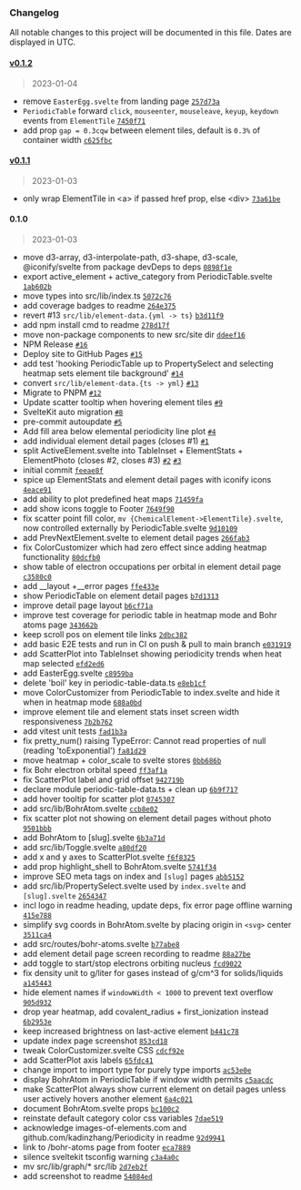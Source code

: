 ### Changelog

All notable changes to this project will be documented in this file. Dates are displayed in UTC.

<!-- auto-changelog-above -->

#### [v0.1.2](https://github.com/janosh/periodic-table/compare/v0.1.1...v0.1.2)

> 2023-01-04

- remove `EasterEgg.svelte` from landing page [`257d73a`](https://github.com/janosh/periodic-table/commit/257d73a2ede19e992274f4240b128a246bd3a684)
- `PeriodicTable` forward `click`, `mouseenter`, `mouseleave`, `keyup`, `keydown` events from `ElementTile` [`7450f71`](https://github.com/janosh/periodic-table/commit/7450f71fc3cb815412d7e4102c73179a196da834)
- add prop `gap = 0.3cqw` between element tiles, default is `0.3%` of container width [`c625fbc`](https://github.com/janosh/periodic-table/commit/c625fbc134c47519823efb644ef48093d08b56a4)

#### [v0.1.1](https://github.com/janosh/periodic-table/compare/v0.1.0...v0.1.1)

> 2023-01-03

- only wrap ElementTile in &lt;a&gt; if passed href prop, else &lt;div&gt; [`73a61be`](https://github.com/janosh/periodic-table/commit/73a61be112f4fe1554b9e4e78c2ff65fddb96e35)

#### 0.1.0

> 2023-01-03

- move d3-array, d3-interpolate-path, d3-shape, d3-scale, @iconify/svelte from package devDeps to deps [`0898f1e`](https://github.com/janosh/sveriodic-table/commit/0898f1e3c2012cc012d751ea48dde4429e7c1666)
- export active_element + active_category from PeriodicTable.svelte [`1ab602b`](https://github.com/janosh/sveriodic-table/commit/1ab602b26ceaf876a8683ba70d2a238dfc3652fc)
- move types into src/lib/index.ts [`5072c76`](https://github.com/janosh/sveriodic-table/commit/5072c76003b3942b1ebcb6f7aee473cf1381c3e7)
- add coverage badges to readme [`264e375`](https://github.com/janosh/sveriodic-table/commit/264e375614f0e4b84dc2d17c5d574c630478b1b2)
- revert #13 `src/lib/element-data.{yml -> ts}` [`b3d11f9`](https://github.com/janosh/sveriodic-table/commit/b3d11f9218dca5a3a6b48d5387f735065e222e45)
- add npm install cmd to readme [`278d17f`](https://github.com/janosh/sveriodic-table/commit/278d17f6323dc8051158c256446dc2872cade6ba)
- move non-package components to new src/site dir [`ddeef16`](https://github.com/janosh/sveriodic-table/commit/ddeef16a26ae44e4d3fa997f8fa6b76eaee284de)
- NPM Release [`#16`](https://github.com/janosh/sveriodic-table/pull/16)
- Deploy site to GitHub Pages [`#15`](https://github.com/janosh/sveriodic-table/pull/15)
- add test 'hooking PeriodicTable up to PropertySelect and selecting heatmap sets element tile background' [`#14`](https://github.com/janosh/sveriodic-table/pull/14)
- convert `src/lib/element-data.{ts -> yml}` [`#13`](https://github.com/janosh/sveriodic-table/pull/13)
- Migrate to PNPM [`#12`](https://github.com/janosh/sveriodic-table/pull/12)
- Update scatter tooltip when hovering element tiles [`#9`](https://github.com/janosh/sveriodic-table/pull/9)
- SvelteKit auto migration [`#8`](https://github.com/janosh/sveriodic-table/pull/8)
- pre-commit autoupdate [`#5`](https://github.com/janosh/sveriodic-table/pull/5)
- Add fill area below elemental periodicity line plot [`#4`](https://github.com/janosh/sveriodic-table/pull/4)
- add individual element detail pages (closes #1) [`#1`](https://github.com/janosh/sveriodic-table/issues/1)
- split ActiveElement.svelte into TableInset + ElementStats + ElementPhoto (closes #2, closes #3) [`#2`](https://github.com/janosh/sveriodic-table/issues/2) [`#3`](https://github.com/janosh/sveriodic-table/issues/3)
- initial commit [`feeae8f`](https://github.com/janosh/sveriodic-table/commit/feeae8f84678316b408a1bf4f3bfc269901a73b9)
- spice up ElementStats and element detail pages with iconify icons [`4eace91`](https://github.com/janosh/sveriodic-table/commit/4eace919af8b49ec44b261892a3df5cc6cf3db2b)
- add ability to plot predefined heat maps [`71459fa`](https://github.com/janosh/sveriodic-table/commit/71459fab6283acda6d11a552896d252aa4683fb0)
- add show icons toggle to Footer [`7649f90`](https://github.com/janosh/sveriodic-table/commit/7649f9074e41b2906224ddeb14015f59961d535a)
- fix scatter point fill color, `mv {ChemicalElement->ElementTile}.svelte`, now controlled externally by PeriodicTable.svelte [`9d10109`](https://github.com/janosh/sveriodic-table/commit/9d10109ffec04d2b4c5a58fb37c9920fda6712aa)
- add PrevNextElement.svelte to element detail pages [`266fab3`](https://github.com/janosh/sveriodic-table/commit/266fab336c5e4f9abc46d611647435ae6181c03f)
- fix ColorCustomizer which had zero effect since adding heatmap functionality [`80dcfb0`](https://github.com/janosh/sveriodic-table/commit/80dcfb0d52d9acbdbaf69ea6b23b5fd57d8891c5)
- show table of electron occupations per orbital in element detail page [`c3580c0`](https://github.com/janosh/sveriodic-table/commit/c3580c00030bad268b7701e500278ab0dfb0dc45)
- add __layout +__error pages [`ffe433e`](https://github.com/janosh/sveriodic-table/commit/ffe433ec30acc29acffe194afbf9e3d86ec1ddd1)
- show PeriodicTable on element detail pages [`b7d1313`](https://github.com/janosh/sveriodic-table/commit/b7d1313a3233e4fe2989906a583e8a5c1a808b8b)
- improve detail page layout [`b6cf71a`](https://github.com/janosh/sveriodic-table/commit/b6cf71af4c0418955253ca23ca1bd89db49942c3)
- improve test coverage for periodic table in heatmap mode and Bohr atoms page [`343662b`](https://github.com/janosh/sveriodic-table/commit/343662b7a8dfd40b7dfc59f34c2a623e2d7367ee)
- keep scroll pos on element tile links [`2dbc382`](https://github.com/janosh/sveriodic-table/commit/2dbc38207ad4b1acbdb6b7dbc54df045e160179b)
- add basic E2E tests and run in CI on push & pull to main branch [`e031919`](https://github.com/janosh/sveriodic-table/commit/e03191935775c4853091220624773942835edfc3)
- add ScatterPlot into TableInset showing periodicity trends when heat map selected [`efd2ed6`](https://github.com/janosh/sveriodic-table/commit/efd2ed6f1705c2ae92d7dbcf18ad0b9a560a52c9)
- add EasterEgg.svelte [`c8959ba`](https://github.com/janosh/sveriodic-table/commit/c8959badde4b777f83f01dbf941c5a3086a1c5b7)
- delete 'boil' key in periodic-table-data.ts [`e8eb1cf`](https://github.com/janosh/sveriodic-table/commit/e8eb1cf846beced5c86990afffcefa7c2047dc7a)
- move ColorCustomizer from PeriodicTable to index.svelte and hide it when in heatmap mode [`688a0bd`](https://github.com/janosh/sveriodic-table/commit/688a0bd3650d89f8f92b76488c1bbc80da64881d)
- improve element tile and element stats inset screen width responsiveness [`7b2b762`](https://github.com/janosh/sveriodic-table/commit/7b2b7628d132a27bf3fcd8a581c7156b6695f016)
- add vitest unit tests [`fad1b3a`](https://github.com/janosh/sveriodic-table/commit/fad1b3a90176bdb5ffd45168adc81f943fd2dbb8)
- fix pretty_num() raising TypeError: Cannot read properties of null (reading 'toExponential') [`fa81d29`](https://github.com/janosh/sveriodic-table/commit/fa81d2977296d1a9159b5873e1079cb8f5138b77)
- move heatmap + color_scale to svelte stores [`0bb686b`](https://github.com/janosh/sveriodic-table/commit/0bb686b05399d63829ec27d57ff7b95b1f7ef790)
- fix Bohr electron orbital speed [`ff3af1a`](https://github.com/janosh/sveriodic-table/commit/ff3af1af12ef9d6c67fb673cd048028ea424317e)
- fix ScatterPlot label and grid offset [`942719b`](https://github.com/janosh/sveriodic-table/commit/942719b2e7f3f896406e909f93cc57a4eca9cc3a)
- declare module periodic-table-data.ts + clean up [`6b9f717`](https://github.com/janosh/sveriodic-table/commit/6b9f7178246a9aee0c02c6abe634811eb95f6650)
- add hover tooltip for scatter plot [`0745307`](https://github.com/janosh/sveriodic-table/commit/07453070fdd77862279adeede2fead33fd3372bf)
- add src/lib/BohrAtom.svelte [`ccb8e02`](https://github.com/janosh/sveriodic-table/commit/ccb8e020704884c30c813cb1ef05ba1ec81cf589)
- fix scatter plot not showing on element detail pages without photo [`9501bbb`](https://github.com/janosh/sveriodic-table/commit/9501bbbfe2f24541e4a8db3ab7192702653744d7)
- add BohrAtom to [slug].svelte [`6b3a71d`](https://github.com/janosh/sveriodic-table/commit/6b3a71d1ad675252f1df926618a4186d0d9b0fc2)
- add src/lib/Toggle.svelte [`a80df20`](https://github.com/janosh/sveriodic-table/commit/a80df20d7007fb66f5fe1b4e04e2cd2e9ee4264c)
- add x and y axes to ScatterPlot.svelte [`f6f8325`](https://github.com/janosh/sveriodic-table/commit/f6f8325d1d9f76861df0c53ea832a3833762284c)
- add prop highlight_shell to BohrAtom.svelte [`5741f34`](https://github.com/janosh/sveriodic-table/commit/5741f348c12339e613a91aa035d5ca961d75f141)
- improve SEO meta tags on index and `[slug]` pages [`abb5152`](https://github.com/janosh/sveriodic-table/commit/abb515269ef6e0da5b2e8d7962b14da711242551)
- add src/lib/PropertySelect.svelte used by `index.svelte` and `[slug].svelte` [`2654347`](https://github.com/janosh/sveriodic-table/commit/2654347ebfe27ba9bac11e04dc8e3ad7c6371d53)
- incl logo in readme heading, update deps, fix error page offline warning [`415e788`](https://github.com/janosh/sveriodic-table/commit/415e788d62d2e770d961cedb6f8e2f82ae9c72e9)
- simplify svg coords in BohrAtom.svelte by placing origin in `<svg>` center [`3511ca4`](https://github.com/janosh/sveriodic-table/commit/3511ca445975f2f9654a4d02eba9c05cf1ca94f7)
- add src/routes/bohr-atoms.svelte [`b77abe8`](https://github.com/janosh/sveriodic-table/commit/b77abe868e9c4fe62831c19380ffb5158b1a0f92)
- add element detail page screen recording to readme [`88a27be`](https://github.com/janosh/sveriodic-table/commit/88a27bebb8deda53ed75724622b1c3ab231a1c2b)
- add toggle to start/stop electrons orbiting nucleus [`fcd9022`](https://github.com/janosh/sveriodic-table/commit/fcd9022ceea8e8ed18a2a5633fd6a8fac41e2b87)
- fix density unit to g/liter for gases instead of g/cm^3 for solids/liquids [`a145443`](https://github.com/janosh/sveriodic-table/commit/a145443a69c3ab1e4c42902f440308f506df3ce3)
- hide element names if `windowWidth < 1000` to prevent text overflow [`905d932`](https://github.com/janosh/sveriodic-table/commit/905d93221059708eb9e77b8cbbd4d8342c497140)
- drop year heatmap, add covalent_radius + first_ionization instead [`6b2953e`](https://github.com/janosh/sveriodic-table/commit/6b2953e049a340c830ef0a8e2b7a70595824f88c)
- keep increased brightness on last-active element [`b441c78`](https://github.com/janosh/sveriodic-table/commit/b441c78fef0f2015038b06716619a48af9fccda3)
- update index page screenshot [`853cd18`](https://github.com/janosh/sveriodic-table/commit/853cd181bc16fa61dc67062f265ed272cc3c2e86)
- tweak ColorCustomizer.svelte CSS [`cdcf92e`](https://github.com/janosh/sveriodic-table/commit/cdcf92e405a50417a416d18b534292a4bdd8dfa7)
- add ScatterPlot axis labels [`65fdc41`](https://github.com/janosh/sveriodic-table/commit/65fdc41b36ee1aa0666a180f925fcd592451101f)
- change import to import type for purely type imports [`ac53e0e`](https://github.com/janosh/sveriodic-table/commit/ac53e0e1d172e69e506cb9de0a593ac9021b5d3f)
- display BohrAtom in PeriodicTable if window width permits [`c5aacdc`](https://github.com/janosh/sveriodic-table/commit/c5aacdc100e3aaf8e69eced79046ca5f400eefc0)
- make ScatterPlot always show current element on detail pages unless user actively hovers another element [`6a4c021`](https://github.com/janosh/sveriodic-table/commit/6a4c021e6c53a6a815d22a97b679680e3d17c8c1)
- document BohrAtom.svelte props [`bc100c2`](https://github.com/janosh/sveriodic-table/commit/bc100c221961f312641c1ba4f959b6aff3bff96c)
- reinstate default category color css variables [`7dae519`](https://github.com/janosh/sveriodic-table/commit/7dae519f6e4b155945699a40482564f755372840)
- acknowledge images-of-elements.com and github.com/kadinzhang/Periodicity in readme [`92d9941`](https://github.com/janosh/sveriodic-table/commit/92d9941b1d274bf9a827399532a32aa2d40071df)
- link to /bohr-atoms page from footer [`eca7889`](https://github.com/janosh/sveriodic-table/commit/eca7889d304203b39de0207bdcbf9a70efa5839a)
- silence sveltekit tsconfig warning [`c3a4a0c`](https://github.com/janosh/sveriodic-table/commit/c3a4a0c5e8072c896dfa0f576a8ee3ed400a55b5)
- mv src/lib/graph/* src/lib [`2d7eb2f`](https://github.com/janosh/sveriodic-table/commit/2d7eb2f64e13034b3dfca3e504259be37871028d)
- add screenshot to readme [`54084ed`](https://github.com/janosh/sveriodic-table/commit/54084ed70ddb1de81a1800dbd02f30af4a30ea2f)
